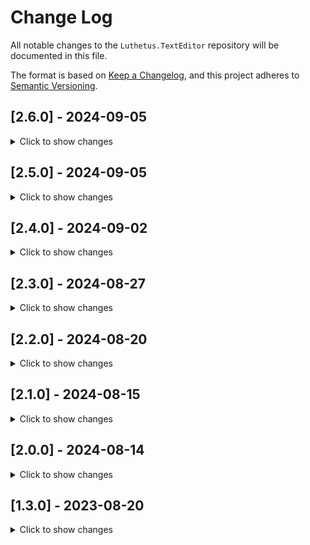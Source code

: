 # Change Log

All notable changes to the `Luthetus.TextEditor` repository will be documented in this file.

The format is based on [Keep a Changelog](https://keepachangelog.com/en/1.0.0/),
and this project adheres to [Semantic Versioning](https://semver.org/spec/v2.0.0.html).

## [2.6.0] - 2024-09-05
<details>
  <summary>Click to show changes</summary>

	### Fixed
    - Fix: text erroneously written out when holding non-shift modifier(s).
      	(i.e.: { 'Ctrl' + 'c' } to copy writing out the letter 'c' to the text editor)
    - Fix: maximum scrollWidth and scrollHeight becoming smaller (and how this impacts scrollLeft and scrollTop)
    - Fix: negative scrollLeft and negative scrollTop
</details>

## [2.5.0] - 2024-09-05
<details>
  <summary>Click to show changes</summary>

	### Fixed
    - Fix: deletion of text that spans multiple partitions.
</details>

## [2.4.0] - 2024-09-02
<details>
  <summary>Click to show changes</summary>

	### Fixed
    - Fix: deletion of lines will now scroll by the amount of lines deleted.
           Previously, this was breaking the virtualization result until one triggered a re-calculation.
    - Fix: Keybinds first try to match on a JavaScript 'event.key' so to speak. Then, as a fallback
           they will now try to match on 'event.code' so to speak.
           Previously, on Ubuntu, if one remapped the CapsLock key to Escape, it would not work
           in the IDE at various places. This has been fixed.
    - Text editor events now use structs to transmit event data. This is expected to be a large optimization,
          as it tends that high turnover 'class' objects bring performance issues due to the garbage collection overhead.
    - Text editor's OnKeyDownLateBatching event uses a fixed size array for batching events, rather than what previously
          was a List<T>. This is expected to be a large optimization, as it tends that high turnover 'class' objects bring
          performance issues due to the garbage collection overhead. As well, it tends to be the case that no more than
          3 or 4 keyboard events ever get batched together. So the fixed size array is '8' keyboard events can be made into
          a single batch.
</details>

## [2.3.0] - 2024-08-27
<details>
  <summary>Click to show changes</summary>

	### Fixed
    - Fix: line endings breaking due to a Post to the ITextEditorService which makes an edit,
      but then throws an exception within the same Post.
    - Fix: Gutter width changes causing the text editor measurements to be incorrect.
    - Use more recent dropdown code for text editor autocomplete and context menu.
	  The newer dropdown code moves itself so it stays on screen (if it initially rendered offscreen).
    - Fix: return focus to text editor after picking a menu option in autocomplete or context menu.
    - Start code snippet logic.
</details>

## [2.2.0] - 2024-08-20
<details>
  <summary>Click to show changes</summary>

	### Fixed
	- Home keybind understands indentation
	- Fix cursor blinking
    - Fix change keymap without having to reload
    - Track additionally, the 'Key' of a keyboard event args (previously only was tracking the 'Code')
    - Change ITextEditorWork implementations and ResourceUri to structs
    - Fix various 'Vim' keybind bugs. It isn't fully functional yet.
</details>

## [2.1.0] - 2024-08-15
<details>
  <summary>Click to show changes</summary>

	### Fixed
	- Fix text editor context menu crashing when closing
    - Fix out of sync syntax highlighting.
</details>

## [2.0.0] - 2024-08-14
<details>
  <summary>Click to show changes</summary>

	### Fixed
	- Fix cursor "randomly" losing focus
    - Re-write virtualization in C# (it was previously done with JavaScript)
    - Change RichCharacter.cs to a struct (it was previously a class).
    - Change ITextEditorModel.RichCharacterList to an array (it was previously an ImmutableList).
    - Fix typing at start of file (position index 0) a non letter or digit.
	- Text Editor uses 60% less memory after various struct/array optimizations.
    - Text Editor "feels" an order of magnitude faster after various Blazor optimizations and
      struct/array optimizations (which reduce the garbage collection overhead thus improving performance greatly).
	
	### Bugs
	- If one opens the text editor's context menu with the dedicated 'ContextMenu' button on the keyboard,
	  or the accessability keybind { Shift + F10 }. To then hit the 'Escape' key or the 'ArrowLeft'
	  key to close the context menu, is causing an unhandled exception.
	- The syntax highlighting is out of sync. (its seems to be "lagging" behind by 1 event) 
</details>

## [1.3.0] - 2023-08-20
<details>
  <summary>Click to show changes</summary>

	### Fixed
	- Most documentation issues I found are fixed.
	- All NuGet Packages mentioned are at version 1.3.0 as well to avoid confusion.
	- .NET 6 Blazor-WASM worked after following documentation start to finish.
	- .NET 6 Blazor-ServerSide after following documentation start to finish.
	
	### Bugs
	- .NET 6 is hard-coded as the target framework. Therefore, .NET 7 apps are not working. I need to remedy this in later versions.
</details>

